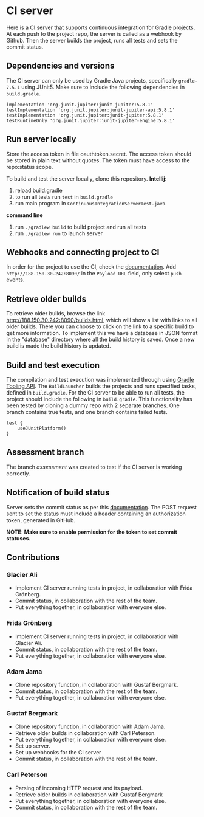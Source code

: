 # CI server
Here is a CI server that supports continuous integration for Gradle projects. 
At each push to the project repo, the server is called as a webhook by Github. 
Then the server builds the project, runs all tests and sets the commit status.

## Dependencies and versions
The CI server can only be used by Gradle Java projects, specifically `gradle-7.5.1` using JUnit5.
Make sure to include the following dependencies in `build.gradle`.

`
implementation 'org.junit.jupiter:junit-jupiter:5.8.1'
testImplementation 'org.junit.jupiter:junit-jupiter-api:5.8.1'
testImplementation 'org.junit.jupiter:junit-jupiter:5.8.1'
testRuntimeOnly 'org.junit.jupiter:junit-jupiter-engine:5.8.1'
`

## Run server locally
Store the access token in file oauthtoken.secret. The access token should be stored in plain text without quotes.
The token must have access to the repo:status scope.

To build and test the server locally, clone this repository.
**Intellij**: 
1. reload build.gradle
2. to run all tests run `test` in `build.gradle`
3. run main program in `ContinuousIntegrationServerTest.java`.

**command line**
1. run `./gradlew build` to build project and run all tests
2. run `./gradlew run` to launch server

## Webhooks and connecting project to CI
In order for the project to use the CI, check the [documentation](https://docs.github.com/en/developers/webhooks-and-events/webhooks/about-webhooks).
Add `http://188.150.30.242:8090/` in the `Payload URL` field, only select `push` events. 

## Retrieve older builds
To retrieve older builds, browse the link http://188.150.30.242:8090/builds.html, which will show a list with links to all older 
builds. There you can choose to click on the link to a specific build to get more information. To implement this we
have a database in JSON format in the "database" directory where all the build history is saved. Once a new build is 
made the build history is updated.

## Build and test execution
The compilation and test execution was implemented through using [Gradle Tooling API](https://docs.gradle.org/current/javadoc/org/gradle/tooling/package-summary.html).
The `BuildLauncher` builds the projects and runs specified tasks, defined in `build.gradle`.
For the CI server to be able to run all tests, the project should include the following in `build.gradle`.
This functionality has been tested by cloning a dummy repo with 2 separate branches.
One branch contains true tests, and one branch contains failed tests.


```
test {
    useJUnitPlatform()
}
```

## Assessment branch
The branch *assessment* was created to test if the CI server is working correctly.  

## Notification of build status
Server sets the commit status as per this [documentation](https://docs.github.com/en/rest/commits/statuses?apiVersion=2022-11-28#create-a-commit-status).
The POST request sent to set the status must include a header containing an authorization token, generated in GitHub.

**NOTE: Make sure to enable permission for the token to set commit statuses.**

## Contributions
### Glacier Ali
- Implement CI server running tests in project, in collaboration with Frida Grönberg.
- Commit status, in collaboration with the rest of the team.
- Put everything together, in collaboration with everyone else.

### Frida Grönberg
- Implement CI server running tests in project, in collaboration with Glacier Ali.
- Commit status, in collaboration with the rest of the team.
- Put everything together, in collaboration with everyone else.

### Adam Jama
- Clone repository function, in collaboration with Gustaf Bergmark.
- Commit status, in collaboration with the rest of the team.
- Put everything together, in collaboration with everyone else.

### Gustaf Bergmark
- Clone repository function, in collaboration with Adam Jama.
- Retrieve older builds in collaboration with Carl Peterson.
- Put everything together, in collaboration with everyone else.
- Set up server.
- Set up webhooks for the CI server
- Commit status, in collaboration with the rest of the team.

### Carl Peterson
- Parsing of incoming HTTP request and its payload.
- Retrieve older builds in collaboration with Gustaf Bergmark
- Put everything together, in collaboration with everyone else.
- Commit status, in collaboration with the rest of the team.